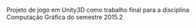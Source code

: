 Projeto de jogo em Unity3D como trabalho final para a disciplina Computação Gráfica do semestre 2015.2
